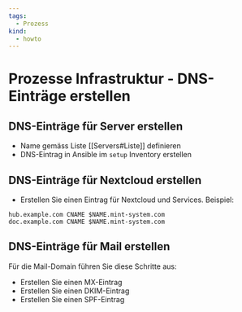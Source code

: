 ```yaml
---
tags:
  - Prozess
kind:
  - howto
---
```


# Prozesse Infrastruktur - DNS-Einträge erstellen

## DNS-Einträge für Server erstellen

* Name gemäss Liste [[Servers#Liste]] definieren
* DNS-Eintrag in Ansible im `setup` Inventory erstellen

## DNS-Einträge für Nextcloud erstellen

* Erstellen Sie einen Eintrag für Nextcloud und Services. Beispiel:

```
hub.example.com CNAME $NAME.mint-system.com
doc.example.com CNAME $NAME.mint-system.com
```

## DNS-Einträge für Mail erstellen

Für die Mail-Domain führen Sie diese Schritte aus:

* Erstellen Sie einen MX-Eintrag
* Erstellen Sie einen DKIM-Eintrag
* Erstellen Sie einen SPF-Eintrag